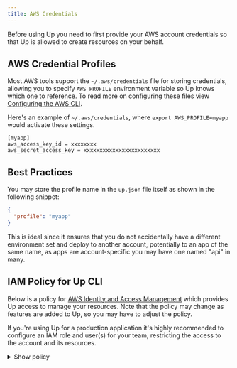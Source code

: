 ```yaml
---
title: AWS Credentials
---
```


Before using Up you need to first provide your AWS account credentials so that Up is allowed to create resources on your behalf.

## AWS Credential Profiles

Most AWS tools support the `~/.aws/credentials` file for storing credentials, allowing you to specify `AWS_PROFILE` environment variable so Up knows which one to reference. To read more on configuring these files view [Configuring the AWS CLI](http://docs.aws.amazon.com/cli/latest/userguide/cli-chap-getting-started.html).

Here's an example of `~/.aws/credentials`, where `export AWS_PROFILE=myapp` would activate these settings.

```
[myapp]
aws_access_key_id = xxxxxxxx
aws_secret_access_key = xxxxxxxxxxxxxxxxxxxxxxxx
```

## Best Practices

You may store the profile name in the `up.json` file itself as shown in the following snippet:

```json
{
  "profile": "myapp"
}
```

This is ideal since it ensures that you do not accidentally have a different environment set and deploy to another account, potentially to an app of the same name, as apps are account-specific you may have one named "api" in many.

## IAM Policy for Up CLI

Below is a policy for [AWS Identity and Access Management](https://aws.amazon.com/iam/) which provides Up access to manage your resources. Note that the policy may change as features are added to Up, so you may have to adjust the policy.

If you're using Up for a production application it's highly recommended to configure an IAM role and user(s) for your team, restricting the access to the account and its resources.

<details>
  <summary>Show policy</summary>
```json
{
  "Version": "2012-10-17",
  "Statement": [
    {
      "Action": [
        "route53:*",
        "route53domains:*"
      ],
      "Effect": "Allow",
      "Resource": "*"
    },
    {
      "Action": [
        "acm:*"
      ],
      "Effect": "Allow",
      "Resource": "*"
    },
    {
      "Action": [
        "s3:*"
      ],
      "Effect": "Allow",
      "Resource": "*"
    },
    {
      "Action": [
        "cloudfront:*"
      ],
      "Effect": "Allow",
      "Resource": "*"
    },
    {
      "Action": [
        "cloudformation:Create*",
        "cloudformation:Update*",
        "cloudformation:Delete*",
        "cloudformation:Describe*",
        "cloudformation:ExecuteChangeSet"
      ],
      "Effect": "Allow",
      "Resource": "*"
    },
    {
      "Action": [
        "iam:AttachRolePolicy",
        "iam:CreatePolicy",
        "iam:CreateRole",
        "iam:DeleteRole",
        "iam:DeleteRolePolicy",
        "iam:GetRole",
        "iam:PassRole",
        "iam:PutRolePolicy"
      ],
      "Effect": "Allow",
      "Resource": "*"
    },
    {
      "Action": [
        "lambda:Create*",
        "lambda:Delete*",
        "lambda:Get*",
        "lambda:List*",
        "lambda:Update*",
        "lambda:AddPermission",
        "lambda:RemovePermission",
        "lambda:InvokeFunction"
      ],
      "Effect": "Allow",
      "Resource": "*"
    },
    {
      "Action": [
        "logs:Create*",
        "logs:Put*",
        "logs:Test*",
        "logs:Describe*",
        "logs:FilterLogEvents"
      ],
      "Effect": "Allow",
      "Resource": "*"
    },
    {
      "Effect": "Allow",
      "Action": [
        "cloudwatch:*"
      ],
      "Resource": "*"
    },
    {
      "Effect": "Allow",
      "Action": [
        "apigateway:*"
      ],
      "Resource": [
        "arn:aws:apigateway:*::/*"
      ]
    }
  ]
}
```
</details>
